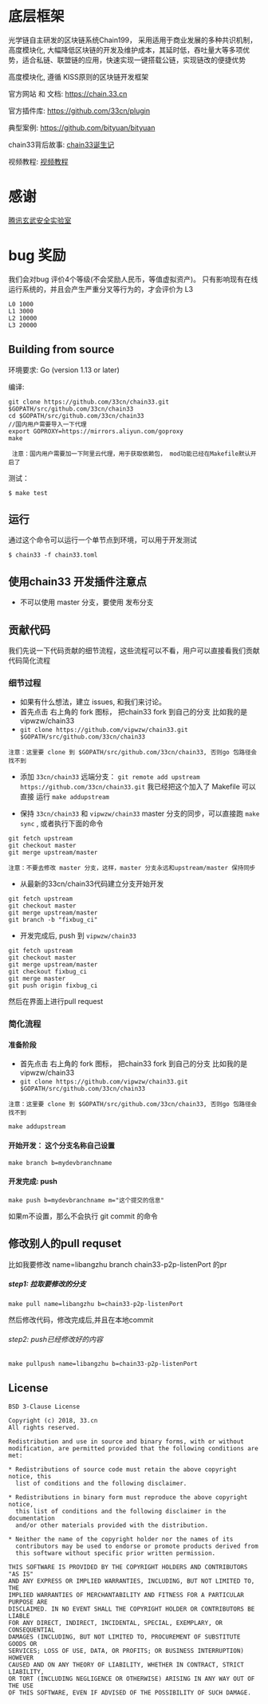 # 底层框架
光学链自主研发的区块链系统Chain199， 采用适用于商业发展的多种共识机制，高度模块化, 大幅降低区块链的开发及维护成本，其延时低，吞吐量大等多项优势，适合私链、联盟链的应用，快速实现一键搭载公链，实现链改的便捷优势

高度模块化, 遵循 KISS原则的区块链开发框架

官方网站 和 文档: https://chain.33.cn

官方插件库: https://github.com/33cn/plugin

典型案例: https://github.com/bityuan/bityuan

chain33背后故事: [chain33诞生记](https://mp.weixin.qq.com/s/9g5ZFDKJi9uzR_NFxfeuAA)

视频教程: [视频教程](https://chain.33.cn/document/289)

# 感谢

[腾讯玄武安全实验室](https://github.com/33cn/chain33/issues?utf8=%E2%9C%93&q=label%3A%E8%85%BE%E8%AE%AF%E7%8E%84%E6%AD%A6%E5%AE%9E%E9%AA%8C%E5%AE%A4)

# bug 奖励

我们会对bug 评价4个等级(不会奖励人民币，等值虚拟资产)。
只有影响现有在线运行系统的，并且会产生严重分叉等行为的，才会评价为 L3

```
L0 1000
L1 3000
L2 10000
L3 20000
```

## Building from source

环境要求: Go (version 1.13 or later)

编译:

```shell
git clone https://github.com/33cn/chain33.git $GOPATH/src/github.com/33cn/chain33
cd $GOPATH/src/github.com/33cn/chain33
//国内用户需要导入一下代理
export GOPROXY=https://mirrors.aliyun.com/goproxy
make
```

```
 注意：国内用户需要加一下阿里云代理，用于获取依赖包， mod功能已经在Makefile默认开启了
```

测试：

```shell
$ make test
```

## 运行

通过这个命令可以运行一个单节点到环境，可以用于开发测试

```shell
$ chain33 -f chain33.toml
```

## 使用chain33 开发插件注意点

* 不可以使用 master 分支，要使用 发布分支

## 贡献代码

我们先说一下代码贡献的细节流程，这些流程可以不看，用户可以直接看我们贡献代码简化流程

### 细节过程

* 如果有什么想法，建立 issues, 和我们来讨论。
* 首先点击 右上角的 fork 图标， 把chain33 fork 到自己的分支 比如我的是 vipwzw/chain33
* `git clone https://github.com/vipwzw/chain33.git $GOPATH/src/github.com/33cn/chain33`

```
注意：这里要 clone 到 $GOPATH/src/github.com/33cn/chain33, 否则go 包路径会找不到
```

* 添加 `33cn/chain33` 远端分支： `git remote add upstream https://github.com/33cn/chain33.git`  我已经把这个加入了 Makefile 可以直接 运行 `make addupstream` 

* 保持 `33cn/chain33` 和 `vipwzw/chain33` master 分支的同步，可以直接跑 `make sync` , 或者执行下面的命令

```
git fetch upstream
git checkout master
git merge upstream/master
```
```
注意：不要去修改 master 分支，这样，master 分支永远和upstream/master 保持同步
```

* 从最新的33cn/chain33代码建立分支开始开发

```
git fetch upstream
git checkout master
git merge upstream/master
git branch -b "fixbug_ci"
```

* 开发完成后, push 到 `vipwzw/chain33`

```
git fetch upstream
git checkout master
git merge upstream/master
git checkout fixbug_ci
git merge master
git push origin fixbug_ci
```

然后在界面上进行pull request

### 简化流程

#### 准备阶段

* 首先点击 右上角的 fork 图标， 把chain33 fork 到自己的分支 比如我的是 vipwzw/chain33
* `git clone https://github.com/vipwzw/chain33.git $GOPATH/src/github.com/33cn/chain33`

```
注意：这里要 clone 到 $GOPATH/src/github.com/33cn/chain33, 否则go 包路径会找不到
```

```
make addupstream
```

#### 开始开发： 这个分支名称自己设置

```
make branch b=mydevbranchname
```

#### 开发完成: push 

```
make push b=mydevbranchname m="这个提交的信息"
```

如果m不设置，那么不会执行 git commit 的命令

## 修改别人的pull requset

比如我要修改 name=libangzhu branch chain33-p2p-listenPort 的pr

##### step1: 拉取要修改的分支

```
make pull name=libangzhu b=chain33-p2p-listenPort
```

然后修改代码，修改完成后,并且在本地commit

###### step2: push已经修改好的内容

```
make pullpush name=libangzhu b=chain33-p2p-listenPort
```

## License

```
BSD 3-Clause License

Copyright (c) 2018, 33.cn
All rights reserved.

Redistribution and use in source and binary forms, with or without
modification, are permitted provided that the following conditions are met:

* Redistributions of source code must retain the above copyright notice, this
  list of conditions and the following disclaimer.

* Redistributions in binary form must reproduce the above copyright notice,
  this list of conditions and the following disclaimer in the documentation
  and/or other materials provided with the distribution.

* Neither the name of the copyright holder nor the names of its
  contributors may be used to endorse or promote products derived from
  this software without specific prior written permission.

THIS SOFTWARE IS PROVIDED BY THE COPYRIGHT HOLDERS AND CONTRIBUTORS "AS IS"
AND ANY EXPRESS OR IMPLIED WARRANTIES, INCLUDING, BUT NOT LIMITED TO, THE
IMPLIED WARRANTIES OF MERCHANTABILITY AND FITNESS FOR A PARTICULAR PURPOSE ARE
DISCLAIMED. IN NO EVENT SHALL THE COPYRIGHT HOLDER OR CONTRIBUTORS BE LIABLE
FOR ANY DIRECT, INDIRECT, INCIDENTAL, SPECIAL, EXEMPLARY, OR CONSEQUENTIAL
DAMAGES (INCLUDING, BUT NOT LIMITED TO, PROCUREMENT OF SUBSTITUTE GOODS OR
SERVICES; LOSS OF USE, DATA, OR PROFITS; OR BUSINESS INTERRUPTION) HOWEVER
CAUSED AND ON ANY THEORY OF LIABILITY, WHETHER IN CONTRACT, STRICT LIABILITY,
OR TORT (INCLUDING NEGLIGENCE OR OTHERWISE) ARISING IN ANY WAY OUT OF THE USE
OF THIS SOFTWARE, EVEN IF ADVISED OF THE POSSIBILITY OF SUCH DAMAGE.
```
